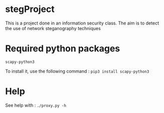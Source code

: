 # stegProject

This is a project done in an information security class.
The aim is to detect the use of network steganography techniques

# Required python packages
```scapy-python3```

To install it, use the following command :
```pip3 install scapy-python3```

# Help
See help with :
```./proxy.py -h```

